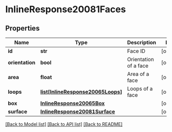 # InlineResponse20081Faces

## Properties
Name | Type | Description | Notes
------------ | ------------- | ------------- | -------------
**id** | **str** | Face ID | [optional] 
**orientation** | **bool** | Orientation of a face | [optional] 
**area** | **float** | Area of a face | [optional] 
**loops** | [**list[InlineResponse20065Loops]**](InlineResponse20065Loops.md) | Loops of a face | [optional] 
**box** | [**InlineResponse20065Box**](InlineResponse20065Box.md) |  | [optional] 
**surface** | [**InlineResponse20081Surface**](InlineResponse20081Surface.md) |  | [optional] 

[[Back to Model list]](../README.md#documentation-for-models) [[Back to API list]](../README.md#documentation-for-api-endpoints) [[Back to README]](../README.md)



